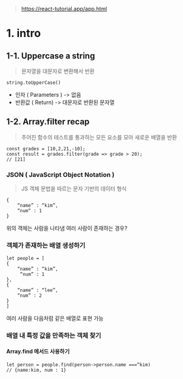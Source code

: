 > https://react-tutorial.app/app.html

# 1. intro

## 1-1. Uppercase a string
>  문자열을 대문자로 변환해서 반환

```
string.toUpperCase()
```
- 인자 ( Parameters )  -> 없음
- 반환값 ( Return) -> 대문자로 반환된 문자열


## 1-2. Array.filter recap
 > 주어진 함수의 테스트를 통과하는 모든 요소를 모아 새로운 배열을 반환

```
const grades = [10,2,21,-10];
const result = grades.filter(grade => grade > 20);
// [21]
```
### JSON ( JavaScript Object Notation )
> JS 객체 문법을 따르는 문자 기반의 데이터 형식

```
{
    “name” : “kim”,
    “num“ : 1
}
``` 
위의 객체는 사람을 나타냄
여러 사람이 존재하는 경우?
### 객체가 존재하는 배열 생성하기

```
let people = [
{ 
    “name” : “kim”,
     “num” : 1
},
{
    “name” : “lee”,
    “num” : 2
}
]
```
여러 사람을 다음처럼 같은 배열로 표현 가능

### 배열 내 특정 값을 만족하는 객체 찾기
#### Array.find 메서드 사용하기
~~~
let person = people.find(person->person.name ===“kim)
// {name:kim, num : 1}
~~~



